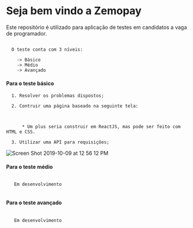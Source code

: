 # Seja bem vindo a Zemopay

Este repositório é utilizado para aplicação de testes em candidatos a vaga de programador.

```

  O teste conta com 3 níveis:
  
    -> Básico
    -> Médio
    -> Avançado

```

#### Para o teste básico
  
      1. Resolver os problemas dispostos;
  
      2. Contruir uma página baseado na seguinte tela:
      
      
      
          * Um plus seria construir em ReactJS, mas pode ser feito com HTML e CSS.
  
      3. Utilizar uma API para requisições;

![Screen Shot 2019-10-09 at 12 56 12 PM](https://user-images.githubusercontent.com/53064911/66498842-21d2ca80-ea95-11e9-859a-6725695739c0.png)
  
#### Para o teste médio

  ```
    
     Em desenvolvimento
    
  ```
  
#### Para o teste avançado

  ```
    
     Em desenvolvimento
    
  ```
